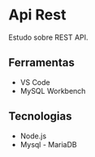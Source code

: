 # Api Rest

Estudo sobre REST API.

## Ferramentas
  - VS Code
  - MySQL Workbench

## Tecnologias
  - Node.js
  - Mysql - MariaDB
